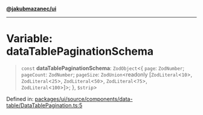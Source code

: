 [**@jakubmazanec/ui**](../README.md)

---

# Variable: dataTablePaginationSchema

> `const` **dataTablePaginationSchema**: `ZodObject`\<\{ `page`: `ZodNumber`; `pageCount`:
> `ZodNumber`; `pageSize`: `ZodUnion`\<readonly \[`ZodLiteral`\<`10`\>, `ZodLiteral`\<`25`\>,
> `ZodLiteral`\<`50`\>, `ZodLiteral`\<`75`\>, `ZodLiteral`\<`100`\>\]\>; \}, `$strip`\>

Defined in:
[packages/ui/source/components/data-table/DataTablePagination.ts:5](https://github.com/jakubmazanec/tools/blob/026d472564678641afd0039e9c07d936f221ca46/packages/ui/source/components/data-table/DataTablePagination.ts#L5)
